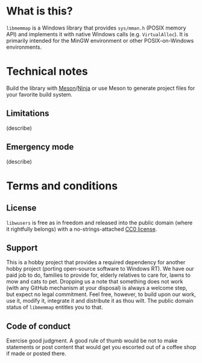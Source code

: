 # What is this?

`libmemmap` is a Windows library that provides `sys/mman.h` (POSIX memory API) and implements it with native Windows calls
(e.g. `VirtualAlloc`). It is primarily intended for the MinGW environment or other POSIX-on-Windows environments.

# Technical notes

Build the library with [Meson](https://mesonbuild.com)/[Ninja](https://ninja-build.org) or use Meson to generate project files for your favorite build system.

## Limitations

(describe)

## Emergency mode

(describe)

# Terms and conditions

## License

`libwusers` is free as in freedom and released into the public domain (where it rightfully belongs)
with a no-strings-attached [CC0 license](LICENSE).

## Support

This is a hobby project that provides a required dependency for another hobby project (porting open-source software to Windows RT).
We have our paid job to do, families to provide for, elderly relatives to care for, lawns to mow and cats to pet. Dropping us a note
that something does not work (with any GitHub mechanism at your disposal) is always a welcome step, but expect no legal commitment.
Feel free, however, to build upon our work, use it, modify it, integrate it and distribute it as thou wilt.
The public domain status of `libmemmap` entitles you to that.

## Code of conduct

Exercise good judgment.
A good rule of thumb would be not to make statements or post content that would get you escorted out of a coffee shop if made or posted there.
